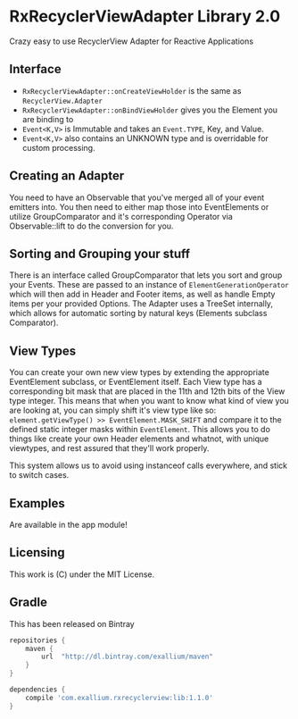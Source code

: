 # RxRecyclerViewAdapter Library 2.0

Crazy easy to use RecyclerView Adapter for Reactive Applications

## Interface

* ```RxRecyclerViewAdapter::onCreateViewHolder``` is the same as ```RecyclerView.Adapter```
* ```RxRecyclerViewAdapter::onBindViewHolder``` gives you the Element you are
  binding to
* ```Event<K,V>``` is Immutable and takes an ```Event.TYPE```, Key, and Value.
* ```Event<K,V>``` also contains an UNKNOWN type and is overridable for custom
  processing.

## Creating an Adapter

You need to have an Observable that you've merged all of your event emitters
into.  You then need to either map those into EventElements or utilize
GroupComparator and it's corresponding Operator via Observable::lift to do the
conversion for you.

## Sorting and Grouping your stuff

There is an interface called GroupComparator that lets you sort and group your
Events.  These are passed to an instance of ```ElementGenerationOperator```
which will then add in Header and Footer items, as well as handle Empty items
per your provided Options.  The Adapter uses a TreeSet internally, which allows
for automatic sorting by natural keys (Elements subclass Comparator).

## View Types

You can create your own new view types by extending the appropriate EventElement subclass, or EventElement
itself.  Each View type has a corresponding bit mask that are placed in the 11th and 12th bits of the 
View type integer.  This means that when you want to know what kind of view you are looking at, you can
simply shift it's view type like so: ```element.getViewType() >> EventElement.MASK_SHIFT``` and compare it
to the defined static integer masks within ```EventElement```.  This allows you to do things like create
your own Header elements and whatnot, with unique viewtypes, and rest assured that they'll work properly.

This system allows us to avoid using instanceof calls everywhere, and stick to switch cases.

## Examples

Are available in the app module!

## Licensing

This work is (C) under the MIT License.

## Gradle

This has been released on Bintray

```groovy
repositories {
    maven {
        url  "http://dl.bintray.com/exallium/maven" 
    }
}

dependencies {
    compile 'com.exallium.rxrecyclerview:lib:1.1.0'
}
```
